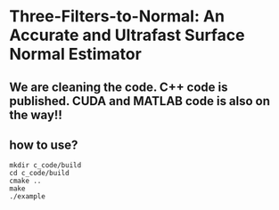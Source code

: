 # Three-Filters-to-Normal: An Accurate and Ultrafast Surface Normal Estimator

## We are cleaning the code. C++ code is published. CUDA and MATLAB code is also on the way!!


## how to use?
```
mkdir c_code/build
cd c_code/build
cmake ..
make 
./example
```


